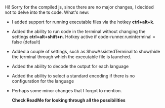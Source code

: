 Hi! Sorry for the compiled js, since there are no major changes, I decided not to delve into the ts code.
What's new:
* I added support for running executable files via the hotkey **ctrl+alt+k**. 
* Added the ability to run code in the terminal without changing the settings **ctrl+alt+shift+n**. Hotkey active if code-runner.runinterminal = false (default)
* Added a couple of settings, such as ShowAssistedTerminal to show/hide the terminal through which the executable file is launched.
* Added the ability to decode the output for each language
* Added the ability to select a standard encoding if there is no configuration for the language
* Perhaps some minor changes that I forgot to mention.

  **Check ReadMe for looking through all the possibilities**
